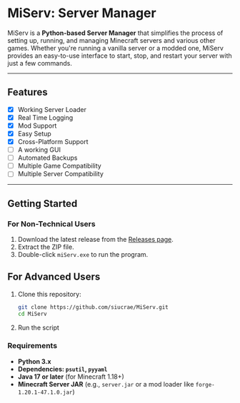 # MiServ: Server Manager

MiServ is a **Python-based Server Manager** that simplifies the process of setting up, running, and managing Minecraft servers and various other games. Whether you're running a vanilla server or a modded one, MiServ provides an easy-to-use interface to start, stop, and restart your server with just a few commands.

---

## Features
- [x] Working Server Loader
- [x] Real Time Logging
- [x] Mod Support
- [x] Easy Setup
- [x] Cross-Platform Support
- [ ] A working GUI
- [ ] Automated Backups
- [ ] Multiple Game Compatibility
- [ ] Multiple Server Compatibility

---

## Getting Started

### For Non-Technical Users
1. Download the latest release from the [Releases page](https://github.com/siucrae/MiServ/releases).
2. Extract the ZIP file.
3. Double-click `miServ.exe` to run the program.

## For Advanced Users
1. Clone this repository:
   ```bash
   git clone https://github.com/siucrae/MiServ.git
   cd MiServ
2. Run the script

### Requirements
- **Python 3.x**
- **Dependencies: `psutil`, `pyyaml`**
- **Java 17 or later** (for Minecraft 1.18+)
- **Minecraft Server JAR** (e.g., `server.jar` or a mod loader like `forge-1.20.1-47.1.0.jar`)


